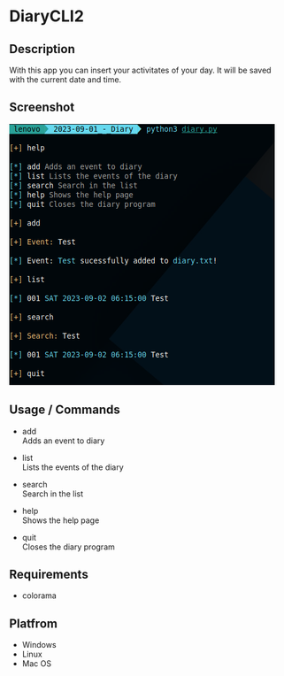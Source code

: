 # DiaryCLI2

## Description
With this app you can insert your activitates of your day.
It will be saved with the current date and time.

## Screenshot
![image info](./Screenshot.png)

## Usage / Commands
- add<br>
  Adds an event to diary
  
- list<br>
  Lists the events of the diary
  
- search<br>
  Search in the list
  
- help<br>
  Shows the help page
  
- quit<br>
  Closes the diary program

## Requirements
- colorama

## Platfrom
- Windows
- Linux
- Mac OS
